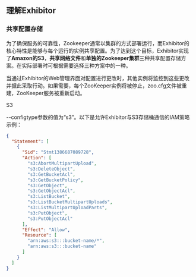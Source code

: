 ## 理解Exhibitor

### 共享配置存储

为了确保服务的可靠性，Zookeeper通常以集群的方式部署运行，而Exhibitor的核心特性是能够与每个运行的实例共享配置。为了达到这个目标，Exhibitor实现了**Amazon的S3**，**共享网络文件**和**单独的Zookeeper集群**三种共享配置存储方案。在实际部署时可根据需要选择三种方案中的一种。

当通过Exhibitor的Web管理界面对配置进行更改时，其他实例将监控到这些更改并据此采取行动。如果需要，每个ZooKeeper实例将被停止，zoo.cfg文件被重建，ZooKeeper服务被重新启动。

S3

--configtype参数的值为“s3”。以下是允许Exhibitor与S3存储桶通信的IAM策略示例：

```json
{
  "Statement": [
    {
      "Sid": "Stmt1386687089728",
      "Action": [
        "s3:AbortMultipartUpload",
        "s3:DeleteObject",
        "s3:GetBucketAcl",
        "s3:GetBucketPolicy",
        "s3:GetObject",
        "s3:GetObjectAcl",
        "s3:ListBucket",
        "s3:ListBucketMultipartUploads",
        "s3:ListMultipartUploadParts",
        "s3:PutObject",
        "s3:PutObjectAcl"
      ],
      "Effect": "Allow",
      "Resource": [
        "arn:aws:s3:::bucket-name/*",
        "arn:aws:s3:::bucket-name"
      ]
    }
  ]
}
```
